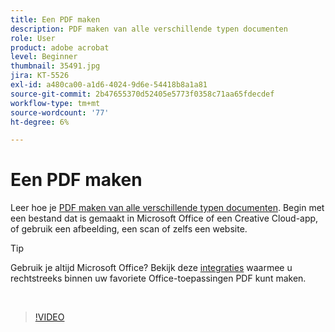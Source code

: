 ```yaml
---
title: Een PDF maken
description: PDF maken van alle verschillende typen documenten
role: User
product: adobe acrobat
level: Beginner
thumbnail: 35491.jpg
jira: KT-5526
exl-id: a480ca00-a1d6-4024-9d6e-54418b8a1a81
source-git-commit: 2b47655370d52405e5773f0358c71aa65fdecdef
workflow-type: tm+mt
source-wordcount: '77'
ht-degree: 6%

---
```


# Een PDF maken

Leer hoe je [PDF maken van alle verschillende typen documenten](https://www.adobe.com/nl/acrobat/online/convert-pdf.html). Begin met een bestand dat is gemaakt in Microsoft Office of een Creative Cloud-app, of gebruik een afbeelding, een scan of zelfs een website.

>[!TIP]
>
>Gebruik je altijd Microsoft Office? Bekijk deze [integraties](../integrate/integrate-overview.md#microsoft) waarmee u rechtstreeks binnen uw favoriete Office-toepassingen PDF kunt maken.

<br>

>[!VIDEO](https://video.tv.adobe.com/v/35491?quality=12&learn=on&hidetitle=true)